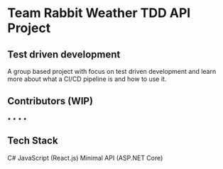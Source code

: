# Team Rabbit Weather TDD API Project

## Test driven development
A group based project with focus on test driven development and learn more about what a CI/CD pipeline is and how to use it.

## Contributors (WIP)
• 
• 
• 
• 

## Tech Stack

C#
JavaScript (React.js)
Minimal API (ASP.NET Core)
